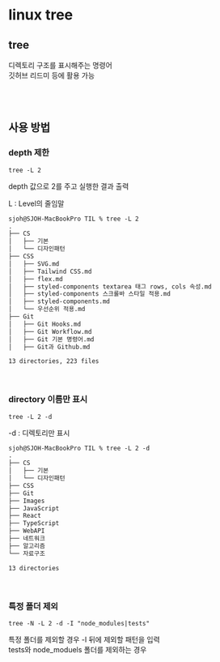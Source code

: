 # linux tree

## tree

디렉토리 구조를 표시해주는 명령어  
깃허브 리드미 등에 활용 가능

<br><br>

## 사용 방법

### depth 제한

`tree -L 2`  

depth 값으로 2를 주고 실행한 결과 출력  

L : Level의 줄임말

```md
sjoh@SJOH-MacBookPro TIL % tree -L 2
.
├── CS
│   ├── 기본
│   └── 디자인패턴
├── CSS
│   ├── SVG.md
│   ├── Tailwind CSS.md
│   ├── flex.md
│   ├── styled-components textarea 태그 rows, cols 속성.md
│   ├── styled-components 스크롤바 스타일 적용.md
│   ├── styled-components.md
│   └── 우선순위 적용.md
├── Git
│   ├── Git Hooks.md
│   ├── Git Workflow.md
│   ├── Git 기본 명령어.md
│   ├── Git과 Github.md

13 directories, 223 files
```

<br>

### directory 이름만 표시
`tree -L 2 -d`

-d : 디렉토리만 표시

```md
sjoh@SJOH-MacBookPro TIL % tree -L 2 -d
.
├── CS
│   ├── 기본
│   └── 디자인패턴
├── CSS
├── Git
├── Images
├── JavaScript
├── React
├── TypeScript
├── WebAPI
├── 네트워크
├── 알고리즘
└── 자료구조

13 directories
```

<br>

### 특정 폴더 제외
`tree -N -L 2 -d -I "node_modules|tests"`

특정 폴더를 제외할 경우 -I 뒤에 제외할 패턴을 입력  
tests와 node_moduels 폴더를 제외하는 경우

